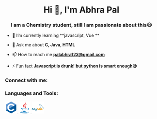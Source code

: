 <h1 align="center">Hi 👋, I'm Abhra Pal</h1>
<h3 align="center">I am a Chemistry student, still I am passionate about this😊</h3>

- 🌱 I’m currently learning **javascript, Vue **

- 💬 Ask me about **C, Java, HTML**

- 📫 How to reach me **palabhra123@gmail.com**

- ⚡ Fun fact **Javascript is drunk! but python is smart enough😉**

<h3 align="left">Connect with me:</h3>
<p align="left">
</p>

<h3 align="left">Languages and Tools:</h3>
<p align="left"> <a href="https://www.cprogramming.com/" target="_blank" rel="noreferrer"> <img src="https://raw.githubusercontent.com/devicons/devicon/master/icons/c/c-original.svg" alt="c" width="40" height="40"/> </a> <a href="https://www.java.com" target="_blank" rel="noreferrer"> <img src="https://raw.githubusercontent.com/devicons/devicon/master/icons/java/java-original.svg" alt="java" width="40" height="40"/> </a> <a href="https://www.mysql.com/" target="_blank" rel="noreferrer"> <img src="https://raw.githubusercontent.com/devicons/devicon/master/icons/mysql/mysql-original-wordmark.svg" alt="mysql" width="40" height="40"/> </a> </p>
